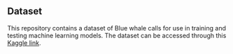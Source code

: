 ## Dataset

This repository contains a dataset of Blue whale calls for use in training and testing machine learning models. 
The dataset can be accessed through this [Kaggle link](https://www.kaggle.com/competitions/datafestintegration2023/data).
